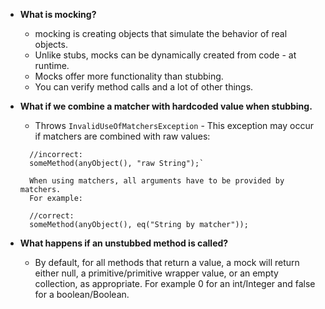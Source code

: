 - **What is mocking?**
    - mocking is creating objects that simulate the behavior of real objects.
    - Unlike stubs, mocks can be dynamically created from code - at runtime.
    - Mocks offer more functionality than stubbing.
    - You can verify method calls and a lot of other things.


- **What if we combine a matcher with hardcoded value when stubbing.**
    - Throws `InvalidUseOfMatchersException`  - This exception may occur if matchers are combined with raw values:
    ```
      //incorrect:
      someMethod(anyObject(), "raw String");`
    
      When using matchers, all arguments have to be provided by matchers.
      For example:
    
      //correct:
      someMethod(anyObject(), eq("String by matcher"));
  ```
 
  
- **What happens if an unstubbed method is called?**
  - By default, for all methods that return a value, a mock will return either null, a primitive/primitive wrapper value, or an empty collection, as appropriate. For example 0 for an int/Integer and false for a boolean/Boolean. 
